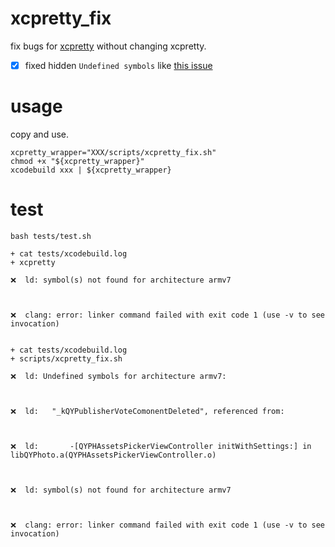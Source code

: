 # xcpretty_fix

fix bugs for [xcpretty](https://github.com/xcpretty/xcpretty) without changing xcpretty.

- [x] fixed hidden `Undefined symbols` like [this issue](https://github.com/xcpretty/xcpretty/issues/380)

# usage

copy and use.

```
xcpretty_wrapper="XXX/scripts/xcpretty_fix.sh"
chmod +x "${xcpretty_wrapper}"
xcodebuild xxx | ${xcpretty_wrapper}
```

# test

```
bash tests/test.sh
```

```
+ cat tests/xcodebuild.log
+ xcpretty

❌  ld: symbol(s) not found for architecture armv7



❌  clang: error: linker command failed with exit code 1 (use -v to see invocation)


+ cat tests/xcodebuild.log
+ scripts/xcpretty_fix.sh

❌  ld: Undefined symbols for architecture armv7:



❌  ld:   "_kQYPublisherVoteComonentDeleted", referenced from:



❌  ld:       -[QYPHAssetsPickerViewController initWithSettings:] in libQYPhoto.a(QYPHAssetsPickerViewController.o)



❌  ld: symbol(s) not found for architecture armv7



❌  clang: error: linker command failed with exit code 1 (use -v to see invocation)
```
